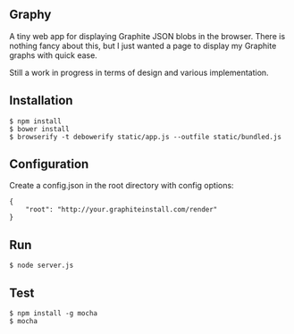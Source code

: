Graphy
---

A tiny web app for displaying Graphite JSON blobs in the browser. There is
nothing fancy about this, but I just wanted a page to display my Graphite graphs
with quick ease.

Still a work in progress in terms of design and various implementation.

Installation
---

    $ npm install
    $ bower install
    $ browserify -t debowerify static/app.js --outfile static/bundled.js

Configuration
---

Create a config.json in the root directory with config options:

    {
        "root": "http://your.graphiteinstall.com/render"
    }

Run
---

    $ node server.js
    

Test
---

    $ npm install -g mocha
    $ mocha

